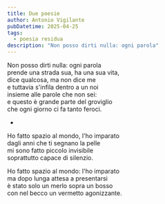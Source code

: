 ```yaml
---
title: Due poesie
author: Antonio Vigilante
pubDatetime: 2025-04-25
tags: 
  - poesia residua
description: "Non posso dirti nulla: ogni parola"
---
```


Non posso dirti nulla: ogni parola  
prende una strada sua, ha una sua vita,  
dice qualcosa, ma non dice me  
e tuttavia s'infila dentro a un noi  
insieme alle parole che non sei:  
e questo è grande parte del groviglio  
che ogni giorno ci fa tanto feroci.  

*

Ho fatto spazio al mondo, l'ho imparato  
dagli anni che ti segnano la pelle  
mi sono fatto piccolo invisibile  
soprattutto capace di silenzio.  

Ho fatto spazio al mondo: l'ho imparato  
ma dopo lunga attesa a presentarsi  
è stato solo un merlo sopra un bosso  
con nel becco un vermetto agonizzante.  
